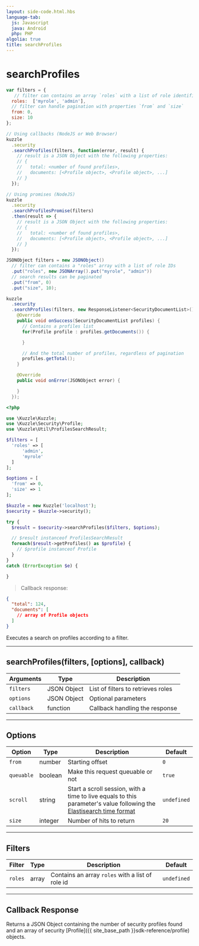 ```yaml
---
layout: side-code.html.hbs
language-tab:
  js: Javascript
  java: Android
  php: PHP
algolia: true
title: searchProfiles
---
```


# searchProfiles

```js
var filters = {
   // filter can contains an array `roles` with a list of role identifiers
  roles:  ['myrole', 'admin'],
  // filter can handle pagination with properties `from` and `size`
  from: 0,
  size: 10
};

// Using callbacks (NodeJS or Web Browser)
kuzzle
  .security
  .searchProfiles(filters, function(error, result) {
    // result is a JSON Object with the following properties:
    // {
    //   total: <number of found profiles>,
    //   documents: [<Profile object>, <Profile object>, ...]
    // }
  });

// Using promises (NodeJS)
kuzzle
  .security
  .searchProfilesPromise(filters)
  .then(result => {
    // result is a JSON Object with the following properties:
    // {
    //   total: <number of found profiles>,
    //   documents: [<Profile object>, <Profile object>, ...]
    // }
  });
```

```java
JSONObject filters = new JSONObject()
  // filter can contains a "roles" array with a list of role IDs
  .put("roles", new JSONArray().put("myrole", "admin"))
  // search results can be paginated
  .put("from", 0)
  .put("size", 10);

kuzzle
  .security
  .searchProfiles(filters, new ResponseListener<SecurityDocumentList>() {
    @Override
    public void onSuccess(SecurityDocumentList profiles) {
      // Contains a profiles list
      for(Profile profile : profiles.getDocuments()) {

      }

      // And the total number of profiles, regardless of pagination
      profiles.getTotal();
    }

    @Override
    public void onError(JSONObject error) {

    }
  });

```

```php
<?php

use \Kuzzle\Kuzzle;
use \Kuzzle\Security\Profile;
use \Kuzzle\Util\ProfilesSearchResult;

$filters = [
  'roles' => [
      'admin',
      'myrole'
  ]
];

$options = [
  'from' => 0,
  'size' => 1
];

$kuzzle = new Kuzzle('localhost');
$security = $kuzzle->security();

try {
  $result = $security->searchProfiles($filters, $options);

  // $result instanceof ProfilesSearchResult
  foreach($result->getProfiles() as $profile) {
    // $profile instanceof Profile
  }
}
catch (ErrorException $e) {

}
```

> Callback response:

```json
{
  "total": 124,
  "documents": [
    // array of Profile objects
  ]
}
```

Executes a search on profiles according to a filter.

---

## searchProfiles(filters, [options], callback)

| Arguments | Type | Description |
|---------------|---------|----------------------------------------|
| ``filters`` | JSON Object | List of filters to retrieves roles |
| ``options`` | JSON Object | Optional parameters |
| ``callback`` | function | Callback handling the response |

---

## Options

| Option | Type | Description | Default |
|---------------|---------|----------------------------------------|---------|
| ``from`` | number | Starting offset | ``0`` |
| ``queuable`` | boolean | Make this request queuable or not  | ``true`` |
| ``scroll`` | string | Start a scroll session, with a time to live equals to this parameter's value following the [Elastisearch time format](https://www.elastic.co/guide/en/elasticsearch/reference/5.0/common-options.html#time-units) | ``undefined`` |
| ``size`` | integer | Number of hits to return | ``20`` |

---

## Filters

| Filter | Type | Description | Default |
|---------------|---------|----------------------------------------|---------|
| ``roles`` | array | Contains an array `roles` with a list of role id | ``undefined`` |

---

## Callback Response

Returns a JSON Object containing the number of security profiles found and an array of security [Profile]({{ site_base_path }}sdk-reference/profile) objects.
